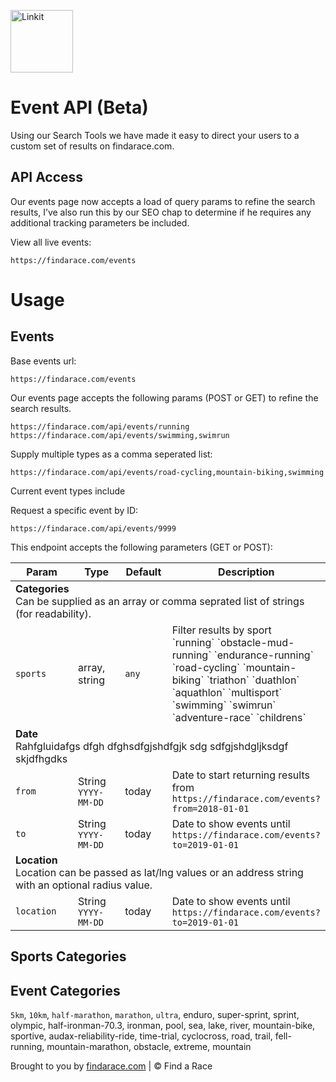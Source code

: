 <p align="left"><a href="https://findarace.com" target="_blank"><img width="100" height="100" src="https://avatars1.githubusercontent.com/u/44780079?s=200&amp;v=4" alt="Linkit"></a></p>

# Event API (Beta)

Using our Search Tools we have made it easy to direct your users to a custom set of results on findarace.com.

## API Access

Our events page now accepts a load of query params to refine the search results, I’ve also run this by our SEO chap to determine if he requires any additional tracking parameters be included.

View all live events:
```
https://findarace.com/events
```


# Usage

## Events

Base events url:
```
https://findarace.com/events
```

Our events page accepts the following params (POST or GET) to refine the search results.

```
https://findarace.com/api/events/running
https://findarace.com/api/events/swimming,swimrun
```

Supply multiple types as a comma seperated list:
```
https://findarace.com/api/events/road-cycling,mountain-biking,swimming
```

Current event types include 

Request a specific event by ID:
```
https://findarace.com/api/events/9999
```

This endpoint accepts the following parameters (GET or POST):

<table class="table" width="100%">
<thead>
  <tr>
    <th width="20%">Param</th>
    <th width="15%">Type</th>
    <th width="15%">Default</th>
    <th width="50%">Description</th>
  </tr>
</thead>
<tbody>
  <tr>
    <td colspan="4"><strong>Categories</strong><br>Can be supplied as an array or comma seprated list of strings (for readability). 
</td>
  </tr>
  <tr>
    <td><code>sports</code></td>
    <td>array, string</td>
    <td><code>any</code></td>
    <td>
      Filter results by sport<br>
      `running` `obstacle-mud-running` `endurance-running` `road-cycling` `mountain-biking` `triathon` `duathlon` `aquathlon` `multisport` `swimming` `swimrun` `adventure-race` `childrens`
    </td>
  </tr>
  <tr>
    <td colspan="4"><strong>Date</strong><br>Rahfgluidafgs dfgh  dfghsdfgjshdfgjk sdg sdfgjshdgljksdgf skjdfhgdks</td>
  </tr>
  <tr>
    <td><code>from</code></td>
    <td>String<br><code>YYYY-MM-DD</code></td>
    <td>today</td>
    <td>
      Date to start returning results from<br>
      <code>https://findarace.com/events?from=2018-01-01</code>
    </td>
  </tr>
  <tr>
    <td><code>to</code></td>
    <td>String<br><code>YYYY-MM-DD</code></td>
    <td>today</td>
    <td>
      Date to show events until<br>
      <code>https://findarace.com/events?to=2019-01-01</code>
    </td>
  </tr>
  <tr>
    <td colspan="4"><strong>Location</strong><br>Location can be passed as lat/lng values or an address string with an optional radius value.</td>
  </tr>
  <tr>
    <td><code>location</code></td>
    <td>String<br><code>YYYY-MM-DD</code></td>
    <td>today</td>
    <td>
      Date to show events until<br>
      <code>https://findarace.com/events?to=2019-01-01</code>
    </td>
  </tr>
 </tbody>
</table>


## Sports Categories



## Event Categories

`5km`, `10km`, `half-marathon`, `marathon`, `ultra`, enduro, super-sprint, sprint, olympic, half-ironman-70.3, ironman, pool, sea, lake, river,
mountain-bike, sportive, audax-reliability-ride, time-trial, cyclocross, road, trail, fell-running, mountain-marathon, obstacle, extreme, mountain

Brought to you by [findarace.com](https://findarace.com) | &copy; Find a Race
